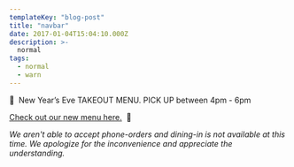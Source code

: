 ```yaml
---
templateKey: "blog-post"
title: "navbar"
date: 2017-01-04T15:04:10.000Z
description: >-
  normal
tags:
  - normal
  - warn
---
```


👋&nbsp;&nbsp;New Year’s Eve TAKEOUT MENU. PICK UP between 4pm - 6pm

[Check out our new menu here.](https://uchida-eatery.square.site/)&nbsp;&nbsp;🎉

_We aren't able to accept phone-orders and dining-in is not
available at this time. We apologize for the inconvenience and
appreciate the understanding._
